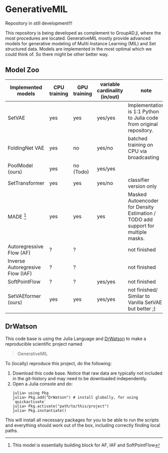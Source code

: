 # GenerativeMIL
Repository in still development!!!

This repository is being developed as complement to GroupAD.jl, where the most procedures are located. 
GenerativeMIL mostly provide advanced models for generative modeling of Muliti Instance Learning (MIL) and Set structured data. 
Models are implemented in the most optimal which we could think of. So there might be other better way.

## Model Zoo
| Implemented models | CPU training | GPU training | variable cardinality (in/out) | note |
|---|---|---|---|---|
| SetVAE | yes | yes | yes/yes | Implementation is 1:1 Python to Julia code from original repository. | 
| FoldingNet VAE | yes | no | yes/no | batched training on CPU via broadcasting |
| PoolModel (ours) | yes | no (Todo) | yes/yes | |
| SetTransformer | yes | yes | yes/no | classifier version only | 
| MADE [^1]| yes | yes | yes | Masked Autoencoder for Density Estimation / TODO add support for multiple masks.|
| Autoregressive Flow (AF)| ? | ? |  | not finished |
| Inverse Autoregresive Flow (IAF)| ? | ? |  | not finished |
| SoftPointFlow | ? | ? | yes/yes | not finished |
| SetVAEformer (ours) | yes | yes | yes/yes | not finished/ Similar to Vanilla SetVAE but better ;) | 

[^1]: This model is essentially building block for AF, IAF and SoftPointFlow

## DrWatson
This code base is using the Julia Language and [DrWatson](https://juliadynamics.github.io/DrWatson.jl/stable/)
to make a reproducible scientific project named
> GenerativeMIL

To (locally) reproduce this project, do the following:

1. Download this code base. Notice that raw data are typically not included in the
   git-history and may need to be downloaded independently.
2. Open a Julia console and do:
   ```
   julia> using Pkg
   julia> Pkg.add("DrWatson") # install globally, for using `quickactivate`
   julia> Pkg.activate("path/to/this/project")
   julia> Pkg.instantiate()
   ```

This will install all necessary packages for you to be able to run the scripts and
everything should work out of the box, including correctly finding local paths.


